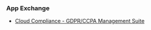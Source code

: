 ### App Exchange
- [Cloud Compliance - GDPR/CCPA Management Suite](https://appexchange.salesforce.com/appxListingDetail?listingId=a0N3A00000FADZgUAP)
